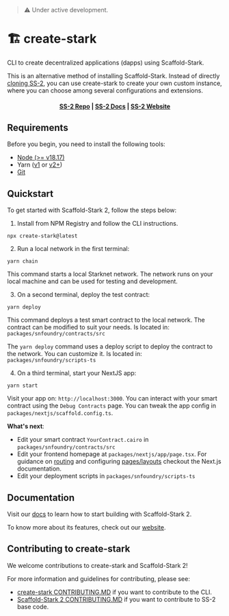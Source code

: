 > ⚠️ Under active development.
>

# 🏗 create-stark

CLI to create decentralized applications (dapps) using Scaffold-Stark.

This is an alternative method of installing Scaffold-Stark. Instead of directly [cloning SS-2](https://github.com/Scaffold-Stark/scaffold-stark-2?tab=readme-ov-file#quickstart), you can use create-stark to create your own custom instance, where you can choose among several configurations and extensions.

<h4 align="center">
  <a href="https://github.com/Scaffold-Stark/scaffold-stark-2">SS-2 Repo</a> |
  <a href="https://www.docs.scaffoldstark.com/">SS-2 Docs</a> |
  <a href="https://www.scaffoldstark.com/">SS-2 Website</a>
</h4>

## Requirements

Before you begin, you need to install the following tools:

- [Node (>= v18.17)](https://nodejs.org/en/download/)
- Yarn ([v1](https://classic.yarnpkg.com/en/docs/install/) or [v2+](https://yarnpkg.com/getting-started/install))
- [Git](https://git-scm.com/downloads)

## Quickstart

To get started with Scaffold-Stark 2, follow the steps below:

1. Install from NPM Registry and follow the CLI instructions.

```
npx create-stark@latest
```

2. Run a local network in the first terminal:

```
yarn chain
```

This command starts a local Starknet network. The network runs on your local machine and can be used for testing and development.

3. On a second terminal, deploy the test contract:

```
yarn deploy
```

This command deploys a test smart contract to the local network. The contract can be modified to suit your needs. Is located in: `packages/snfoundry/contracts/src`

The `yarn deploy` command uses a deploy script to deploy the contract to the network. You can customize it. Is located in: `packages/snfoundry/scripts-ts`

4. On a third terminal, start your NextJS app:

```
yarn start
```

Visit your app on: `http://localhost:3000`. You can interact with your smart contract using the `Debug Contracts` page. You can tweak the app config in `packages/nextjs/scaffold.config.ts`.

**What's next**:

- Edit your smart contract `YourContract.cairo` in `packages/snfoundry/contracts/src`
- Edit your frontend homepage at `packages/nextjs/app/page.tsx`. For guidance on [routing](https://nextjs.org/docs/app/building-your-application/routing/defining-routes) and configuring [pages/layouts](https://nextjs.org/docs/app/building-your-application/routing/pages-and-layouts) checkout the Next.js documentation.
- Edit your deployment scripts in `packages/snfoundry/scripts-ts`

## Documentation

Visit our [docs](https://www.docs.scaffoldstark.com/) to learn how to start building with Scaffold-Stark 2.

To know more about its features, check out our [website](https://www.scaffoldstark.com/).

## Contributing to create-stark

We welcome contributions to create-stark and Scaffold-Stark 2!

For more information and guidelines for contributing, please see:

- [create-stark CONTRIBUTING.MD](https://github.com/Scaffold-Stark/create-stark/blob/main/CONTRIBUTING.md) if you want to contribute to the CLI.
- [Scaffold-Stark 2 CONTRIBUTING.MD](https://github.com/Scaffold-Stark/scaffold-stark-2/blob/main/CONTRIBUTING.md) if you want to contribute to SS-2 base code.